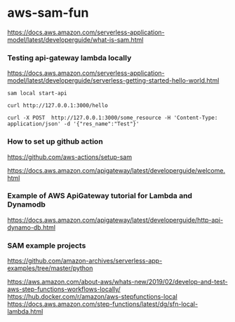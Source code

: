 # aws-sam-fun

https://docs.aws.amazon.com/serverless-application-model/latest/developerguide/what-is-sam.html

### Testing api-gateway lambda locally
https://docs.aws.amazon.com/serverless-application-model/latest/developerguide/serverless-getting-started-hello-world.html

```shell
sam local start-api
```

```shell
curl http://127.0.0.1:3000/hello
```

```shell
curl -X POST  http://127.0.0.1:3000/some_resource -H 'Content-Type: application/json' -d '{"res_name":"Test"}'
```

### How to set up github action
https://github.com/aws-actions/setup-sam

https://docs.aws.amazon.com/apigateway/latest/developerguide/welcome.html

### Example of AWS ApiGateway tutorial for Lambda and Dynamodb
https://docs.aws.amazon.com/apigateway/latest/developerguide/http-api-dynamo-db.html

### SAM example projects
https://github.com/amazon-archives/serverless-app-examples/tree/master/python

https://aws.amazon.com/about-aws/whats-new/2019/02/develop-and-test-aws-step-functions-workflows-locally/
https://hub.docker.com/r/amazon/aws-stepfunctions-local
https://docs.aws.amazon.com/step-functions/latest/dg/sfn-local-lambda.html
